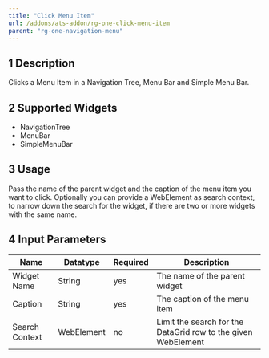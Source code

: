 ```yaml
---
title: "Click Menu Item"
url: /addons/ats-addon/rg-one-click-menu-item
parent: "rg-one-navigation-menu"
---
```


## 1 Description

Clicks a Menu Item in a Navigation Tree, Menu Bar and Simple Menu Bar.

## 2 Supported Widgets

 + NavigationTree
 + MenuBar
 + SimpleMenuBar

## 3 Usage

Pass the name of the parent widget and the caption of the menu item you want to click.
Optionally you can provide a WebElement as search context, to narrow down the search for the widget, if there are two or more widgets with the same name.     

## 4 Input Parameters

Name | Datatype | Required | Description
--- | --- | --- | ---
Widget Name | String | yes | The name of the parent widget
Caption | String | yes | The caption of the menu item
Search Context | WebElement | no | Limit the search for the DataGrid row to the given WebElement
